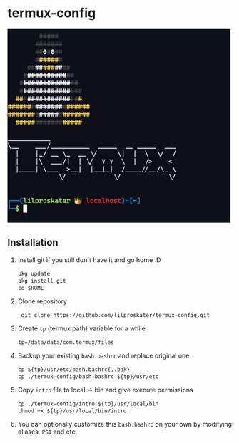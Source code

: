 # termux-config
<img src="Preview.jpg" alt="Preview" width="500" />

## Installation
1. Install git if you still don't have it and go home :D
   ```
   pkg update
   pkg install git
   cd $HOME
   ```
2. Clone repository
   ```
    git clone https://github.com/lilproskater/termux-config.git
   ```
3. Create ```tp``` (termux path) variable for a while
   ```
   tp=/data/data/com.termux/files
   ```
4. Backup your existing ```bash.bashrc``` and replace original one
   ```
   cp ${tp}/usr/etc/bash.bashrc{,.bak}
   cp ./termux-config/bash.bashrc ${tp}/usr/etc
   ```
5. Copy ```intro``` file to local -> bin and give execute permissions
   ```
   cp ./termux-config/intro ${tp}/usr/local/bin
   chmod +x ${tp}/usr/local/bin/intro
   ```
6. You can optionally customize this ```bash.bashrc``` on your own by modifying aliases, ```PS1``` and etc.
